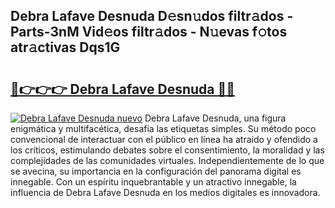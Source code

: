 ## Debra Lafave Desnuda D𝚎sn𝚞dos filtr𝚊dos - Parts-3nM Vid𝚎os filtr𝚊dos - N𝚞evas f𝚘tos atr𝚊ctivas Dqs1G

# <h2><a href="http://mb8mc4.tromn.icu/?c=Debra+Lafave+Desnuda">🔗👉👉👉 Debra Lafave Desnuda 🔗🔗</a></h2>

[![Debra Lafave Desnuda nuevo](https://i.imgur.com/pEAQMta.gif)](http://mb8mc4.tromn.icu/?c=Debra+Lafave+Desnuda)
Debra Lafave Desnuda, una figura enigmática y multifacética, desafía las etiquetas simples. Su método poco convencional de interactuar con el público en línea ha atraído y ofendido a los críticos, estimulando debates sobre el consentimiento, la moralidad y las complejidades de las comunidades virtuales. Independientemente de lo que se avecina, su importancia en la configuración del panorama digital es innegable. Con un espíritu inquebrantable y un atractivo innegable, la influencia de Debra Lafave Desnuda en los medios digitales es innovadora.
